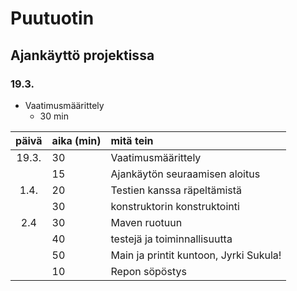 # Puutuotin

## Ajankäyttö projektissa

### 19.3.

* Vaatimusmäärittely
	* 30 min

| päivä | aika (min) | mitä tein |
| :----:|:-----------| :---------|
| 19.3. | 30         |Vaatimusmäärittely|
|       | 15         |Ajankäytön seuraamisen aloitus|
| 1.4.  | 20         | Testien kanssa räpeltämistä| 
|       | 30  	     | konstruktorin konstruktointi|
| 2.4   | 30         | Maven ruotuun|
|       | 40         | testejä ja toiminnallisuutta|
|	| 50	     | Main ja printit kuntoon, Jyrki Sukula!|
|	| 10	     | Repon söpöstys|
